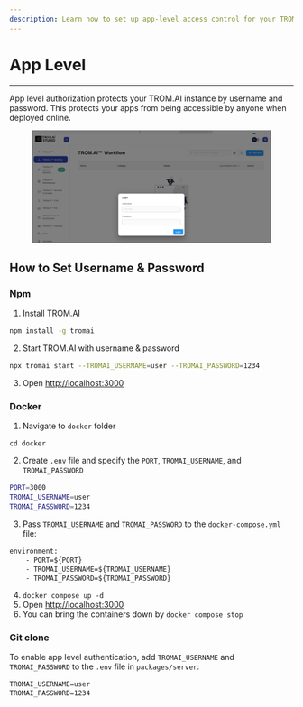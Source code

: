 ```yaml
---
description: Learn how to set up app-level access control for your TROM.AI instances
---
```


# App Level

***

App level authorization protects your TROM.AI instance by username and password. This protects your apps from being accessible by anyone when deployed online.

<figure><img src="../../.gitbook/assets/image (2) (1) (1) (1) (1) (1) (1) (1) (1) (1) (1) (1) (1) (1) (1) (1) (1).png" alt=""><figcaption></figcaption></figure>

## How to Set Username & Password

### Npm

1. Install TROM.AI

```bash
npm install -g tromai
```

2. Start TROM.AI with username & password

```bash
npx tromai start --TROMAI_USERNAME=user --TROMAI_PASSWORD=1234
```

3. Open [http://localhost:3000](http://localhost:3000)

### Docker

1. Navigate to `docker` folder

```
cd docker
```

2. Create `.env` file and specify the `PORT`, `TROMAI_USERNAME`, and `TROMAI_PASSWORD`

```sh
PORT=3000
TROMAI_USERNAME=user
TROMAI_PASSWORD=1234
```

3. Pass `TROMAI_USERNAME` and `TROMAI_PASSWORD` to the `docker-compose.yml` file:

```
environment:
    - PORT=${PORT}
    - TROMAI_USERNAME=${TROMAI_USERNAME}
    - TROMAI_PASSWORD=${TROMAI_PASSWORD}
```

4. `docker compose up -d`
5. Open [http://localhost:3000](http://localhost:3000)
6. You can bring the containers down by `docker compose stop`

### Git clone

To enable app level authentication, add `TROMAI_USERNAME` and `TROMAI_PASSWORD` to the `.env` file in `packages/server`:

```
TROMAI_USERNAME=user
TROMAI_PASSWORD=1234
```
